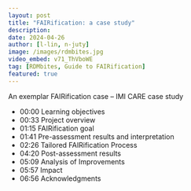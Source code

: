 ```yaml
---
layout: post
title: "FAIRification: a case study"
description: 
date: 2024-04-26
author: [l-lin, n-juty]
image: /images/rdmbites.jpg
video_embed: v71_ThVboWE
tag: [RDMbites, Guide to FAIRification]
featured: true
---
```



An exemplar FAIRification case – IMI CARE case study

- 00:00 Learning objectives 
- 00:33 Project overview
- 01:15 FAIRification goal
- 01:41 Pre-assessment results and interpretation
- 02:26 Tailored FAIRification Process
- 04:20 Post-assessment results
- 05:09 Analysis of Improvements
- 05:57 Impact
- 06:56 Acknowledgments